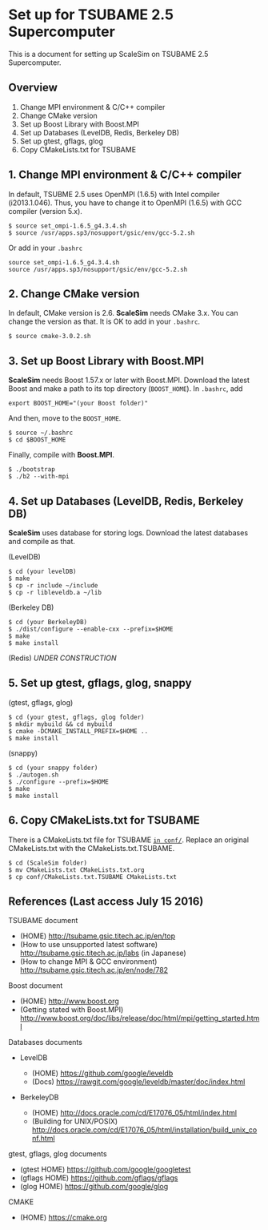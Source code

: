 # Set up for TSUBAME 2.5 Supercomputer
This is a document for setting up ScaleSim on TSUBAME 2.5 Supercomputer.

## Overview
1. Change MPI environment & C/C++ compiler
2. Change CMake version
3. Set up Boost Library with Boost.MPI
4. Set up Databases (LevelDB, Redis, Berkeley DB)
5. Set up gtest, gflags, glog
6. Copy CMakeLists.txt for TSUBAME

## 1. Change MPI environment & C/C++ compiler
In default, TSUBME 2.5 uses OpenMPI (1.6.5) with Intel compiler (i2013.1.046).
Thus, you have to change it to OpenMPI (1.6.5) with GCC compiler (version 5.x).
```
$ source set_ompi-1.6.5_g4.3.4.sh
$ source /usr/apps.sp3/nosupport/gsic/env/gcc-5.2.sh
```
Or add in your `.bashrc`
```
source set_ompi-1.6.5_g4.3.4.sh
source /usr/apps.sp3/nosupport/gsic/env/gcc-5.2.sh
```

## 2. Change CMake version
In default, CMake version is 2.6. **ScaleSim** needs CMake 3.x.
You can change the version as that. It is OK to add in your `.bashrc`.
```
$ source cmake-3.0.2.sh
```

## 3. Set up Boost Library with Boost.MPI
**ScaleSim** needs Boost 1.57.x or later with Boost.MPI.
Download the latest Boost and make a path to its top directory (`BOOST_HOME`).
In `.bashrc`, add
```
export BOOST_HOME="(your Boost folder)"
```
And then, move to the `BOOST_HOME`.
```
$ source ~/.bashrc
$ cd $BOOST_HOME
```
Finally, compile with **Boost.MPI**.
```
$ ./bootstrap
$ ./b2 --with-mpi
```

## 4. Set up Databases (LevelDB, Redis, Berkeley DB)
**ScaleSim** uses database for storing logs.
Download the latest databases and compile as that.

(LevelDB)
```
$ cd (your levelDB)
$ make
$ cp -r include ~/include
$ cp -r libleveldb.a ~/lib
```

(Berkeley DB)
```
$ cd (your BerkeleyDB)
$ ./dist/configure --enable-cxx --prefix=$HOME
$ make
$ make install
```

(Redis)
_UNDER CONSTRUCTION_

## 5. Set up gtest, gflags, glog, snappy
(gtest, gflags, glog)
```
$ cd (your gtest, gflags, glog folder)
$ mkdir mybuild && cd mybuild
$ cmake -DCMAKE_INSTALL_PREFIX=$HOME ..
$ make install
```
(snappy)
```
$ cd (your snappy folder)
$ ./autogen.sh
$ ./configure --prefix=$HOME
$ make
$ make install
```
## 6. Copy CMakeLists.txt for TSUBAME
There is a CMakeLists.txt file for TSUBAME [`in conf/`](../conf/CMakeLists.txt.TSUBAME).
Replace an original CMakeLists.txt with the CMakeLists.txt.TSUBAME.
```
$ cd (ScaleSim folder)
$ mv CMakeLists.txt CMakeLists.txt.org
$ cp conf/CMakeLists.txt.TSUBAME CMakeLists.txt
```

## References (Last access July 15 2016)
TSUBAME document
- (HOME) http://tsubame.gsic.titech.ac.jp/en/top
- (How to use unsupported latest software) http://tsubame.gsic.titech.ac.jp/labs (in Japanese)
- (How to change MPI & GCC environment) http://tsubame.gsic.titech.ac.jp/en/node/782

Boost document
- (HOME) http://www.boost.org
- (Getting stated with Boost.MPI) http://www.boost.org/doc/libs/release/doc/html/mpi/getting_started.html

Databases documents
- LevelDB
  - (HOME) https://github.com/google/leveldb
  - (Docs) https://rawgit.com/google/leveldb/master/doc/index.html

- BerkeleyDB
  - (HOME) http://docs.oracle.com/cd/E17076_05/html/index.html
  - (Building for UNIX/POSIX) http://docs.oracle.com/cd/E17076_05/html/installation/build_unix_conf.html

gtest, gflags, glog documents
- (gtest HOME) https://github.com/google/googletest
- (gflags HOME) https://github.com/gflags/gflags
- (glog HOME) https://github.com/google/glog

CMAKE
- (HOME) https://cmake.org
